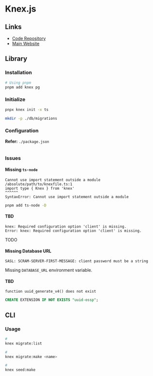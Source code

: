 # Knex.js

## Links

- [Code Repository](https://github.com/knex/knex)
- [Main Website](https://knexjs.org)

## Library

### Installation

```sh
# Using pnpm
pnpm add knex pg
```

### Initialize

```sh
pnpx knex init -x ts

mkdir -p ./db/migrations
```

### Configuration

**Refer:** `./package.json`

```json

```

<!--
"db:migrate": "knex migrate:latest",
"db:migrate:one": "knex migrate:up",
"db:migrate:make": "knex migrate:make",
"db:migrate:list": "knex migrate:list",
"db:migrate:unlock": "knex migrate:unlock",
"db:rollback": "knex migrate:rollback",
"db:rollback:one": "knex migrate:down",
"db:seed": "knex seed:run",
"db:seed:make": "knex seed:make --timestamp-filename-prefix",
-->

### Issues

#### Missing `ts-node`

```log
Cannot use import statement outside a module /absolute/path/to/knexfile.ts:1
import type { Knex } from 'knex'
^^^^^^
SyntaxError: Cannot use import statement outside a module
```

```sh
pnpm add ts-node -D
```

<!-- ####

TS_NODE_PROJECT=tsconfig.knex.json

{
  "$schema": "https://json.schemastore.org/tsconfig",
  "compilerOptions": {
    "module": "CommonJS"
  }
}
-->

#### TBD

```log
knex: Required configuration option 'client' is missing.
Error: knex: Required configuration option 'client' is missing.
```

TODO

#### Missing Database URL

```log
SASL: SCRAM-SERVER-FIRST-MESSAGE: client password must be a string
```

Missing `DATABASE_URL` environment variable.

#### TBD

```log
function uuid_generate_v4() does not exist
```

```sql
CREATE EXTENSION IF NOT EXISTS "uuid-ossp";
```

## CLI

### Usage

```sh
#
knex migrate:list

#
knex migrate:make <name>

#
knex seed:make
```

<!--
knex migrate:latest
knex migrate:rollback
-->
